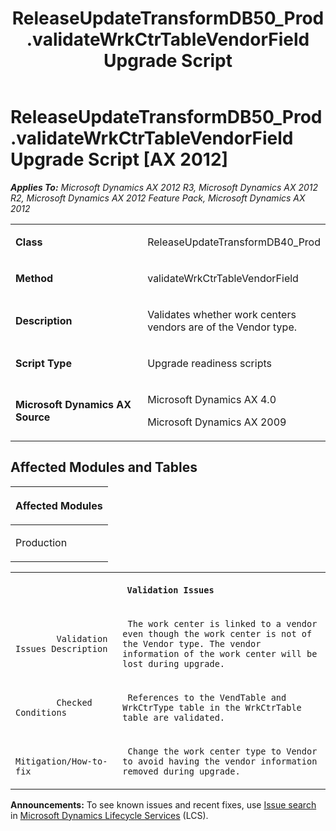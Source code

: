 ﻿---
title: ReleaseUpdateTransformDB50_Prod.validateWrkCtrTableVendorField Upgrade Script
TOCTitle: ReleaseUpdateTransformDB50_Prod.validateWrkCtrTableVendorField Upgrade Script
ms:assetid: 1075a041-11c1-2844-9bdb-06c01670a114
ms:mtpsurl: https://msdn.microsoft.com/en-us/library/JJ735786(v=AX.60)
ms:contentKeyID: 49706696
ms.date: 05/18/2015
mtps_version: v=AX.60
---

# ReleaseUpdateTransformDB50\_Prod.validateWrkCtrTableVendorField Upgrade Script [AX 2012]


_**Applies To:** Microsoft Dynamics AX 2012 R3, Microsoft Dynamics AX 2012 R2, Microsoft Dynamics AX 2012 Feature Pack, Microsoft Dynamics AX 2012_

<table>
<colgroup>
<col style="width: 50%" />
<col style="width: 50%" />
</colgroup>
<tbody>
<tr class="odd">
<td><p><strong>Class</strong></p></td>
<td><p>ReleaseUpdateTransformDB40_Prod</p></td>
</tr>
<tr class="even">
<td><p><strong>Method</strong></p></td>
<td><p>validateWrkCtrTableVendorField</p></td>
</tr>
<tr class="odd">
<td><p><strong>Description</strong></p></td>
<td><p>Validates whether work centers vendors are of the Vendor type.</p></td>
</tr>
<tr class="even">
<td><p><strong>Script Type</strong></p></td>
<td><p>Upgrade readiness scripts</p></td>
</tr>
<tr class="odd">
<td><p><strong>Microsoft Dynamics AX Source</strong></p></td>
<td><p>Microsoft Dynamics AX 4.0</p>
<p>Microsoft Dynamics AX 2009</p></td>
</tr>
</tbody>
</table>


## Affected Modules and Tables

<table>
<colgroup>
<col style="width: 100%" />
</colgroup>
<thead>
<tr class="header">
<th><p>Affected Modules</p></th>
</tr>
</thead>
<tbody>
<tr class="odd">
<td><p>Production</p></td>
</tr>
</tbody>
</table>


<table xmlns="http://www.w3.org/1999/xhtml">
              <tr><th colspan="2">
		
   <p>
   
	 Validation Issues
  </p>
  </th></tr>
              <tr><td>
		
   <p>
   
	 
            Validation Issues Description
          
  </p>
  </td><td>
		
   <p>
   
	 The work center is linked to a vendor even though the work center is not of the Vendor type. The vendor information of the work center will be lost during upgrade.
  </p>
  </td></tr>
              <tr><td>
		
   <p>
   
	 
            Checked Conditions
          
  </p>
  </td><td>
		
   <p>
   
	 References to the VendTable and WrkCtrType table in the WrkCtrTable table are validated.
  </p>
  </td></tr>
              <tr><td>
		
   <p>
   
	 
            Mitigation/How-to-fix
          
  </p>
  </td><td>
		
   <p>
   
	 Change the work center type to Vendor to avoid having the vendor information removed during upgrade.
  </p>
  </td></tr>
            </table>

  
**Announcements:** To see known issues and recent fixes, use [Issue search](http://go.microsoft.com/fwlink/?linkid=389258) in [Microsoft Dynamics Lifecycle Services](http://go.microsoft.com/fwlink/?linkid=306505) (LCS).

